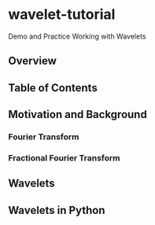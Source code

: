 # wavelet-tutorial
Demo and Practice Working with Wavelets

## Overview
## Table of Contents
## Motivation and Background
### Fourier Transform
### Fractional Fourier Transform
## Wavelets
## Wavelets in Python

